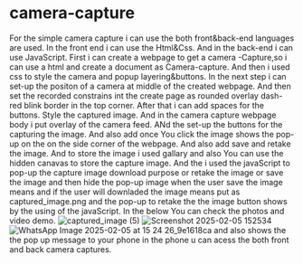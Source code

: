 # camera-capture
For the simple camera capture i can use the both front&back-end languages are used.
In the front end i can use the Html&Css.
And in the back-end i can use JavaScript.
First i can create a webpage to get a camera -Capture,so i can use a html and create a document as Camera-capture.
And then i used css to style the camera and popup layering&buttons.
In the next step i can set-up the positon of a camera at middle of the created webpage.
And then set the recorded constrains int the create page as rounded overlay dash-red blink border in the top corner.
After that i can add spaces for the buttons.
Style the captured image.
And in the camera capture webpage body i put overlay of the camera feed.
ANd the set-up the buttons for the capturing the image.
And also add once You click the image shows the pop-up on the on the side corner of the webpage.
And also add save and retake the image.
And to store the image i used gallary and also You can use the hidden canavas to store the capture image.
And the i used the javaScript to pop-up the capture image download purpose or retake the image or save the image and then hide the pop-up image when the user save the image means and if the user will downladed the image means put as captured_image.png and the pop-up to retake the the image button shows by the using of the javaScript.
In the below You can check the photos and video demo.
![captured_image (5)](https://github.com/user-attachments/assets/45ffae51-222a-4311-b87c-96ab16f2e236)
![Screenshot 2025-02-05 152534](https://github.com/user-attachments/assets/19641f27-b740-4aa3-9f96-31ae1a59ee38)
![WhatsApp Image 2025-02-05 at 15 24 26_9e1618ca](https://github.com/user-attachments/assets/c9401cb9-fbc0-4ecb-aab7-355bd43187ee) and also shows the the pop up message to your phone in the phone u can acess the both front and back camera captures.




